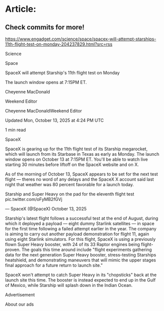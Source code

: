 # Article:

## Check commits for more!
https://www.engadget.com/science/space/spacex-will-attempt-starships-11th-flight-test-on-monday-204237829.html?src=rss

Science

Space

SpaceX will attempt Starship's 11th flight test on Monday

The launch window opens at 7:15PM ET.

Cheyenne MacDonald

Weekend Editor

Cheyenne MacDonaldWeekend Editor

Updated Mon, October 13, 2025 at 4:24 PM UTC

1 min read

SpaceX

SpaceX is gearing up for the 11th flight test of its Starship megarocket, which will launch from its Starbase in Texas as early as Monday. The launch window opens on October 13 at 7:15PM ET. You'll be able to watch live starting 30 minutes before liftoff on the SpaceX website and on X.

As of the morning of October 13, SpaceX appears to be set for the next test flight — theres no word of any delays and the SpaceX X account said last night that weather was 80 percent favorable for a launch today.

Starship and Super Heavy on the pad for the eleventh flight test pic.twitter.com/oFyMB2fGVj

— SpaceX (@SpaceX) October 13, 2025

Starship's latest flight follows a successful test at the end of August, during which it deployed a payload — eight dummy Starlink satellites — in space for the first time following a failed attempt earlier in the year. The company is aiming to carry out another payload demonstration for flight 11, again using eight Starlink simulators. For this flight, SpaceX is using a previously flown Super Heavy booster, with 24 of its 33 Raptor engines being flight-proven. The goals this time around include "flight experiments gathering data for the next generation Super Heavy booster, stress-testing Starships heatshield, and demonstrating maneuvers that will mimic the upper stages final approach for a future return to launch site."

SpaceX won't attempt to catch Super Heavy in its "chopsticks" back at the launch site this time. The booster is instead expected to end up in the Gulf of Mexico, while Starship will splash down in the Indian Ocean.

Advertisement

About our ads